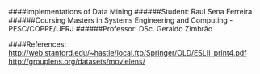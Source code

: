 ####Implementations of Data Mining
######Student: Raul Sena Ferreira
######Coursing Masters in Systems Engineering and Computing - PESC/COPPE/UFRJ
######Professor: DSc. Geraldo Zimbrão

####References:
http://web.stanford.edu/~hastie/local.ftp/Springer/OLD/ESLII_print4.pdf
http://grouplens.org/datasets/movielens/
